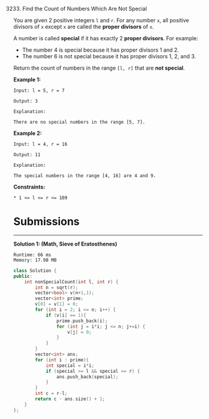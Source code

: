 3233. Find the Count of Numbers Which Are Not Special

You are given 2 positive integers `l` and `r`. For any number `x`, all positive divisors of `x` except `x` are called the **proper divisors** of `x`.

A number is called **special** if it has exactly 2 **proper divisors**. For example:

* The number 4 is special because it has proper divisors 1 and 2.
* The number 6 is not special because it has proper divisors 1, 2, and 3.

Return the count of numbers in the range `[l, r]` that are **not special**.

 

**Example 1:**
```
Input: l = 5, r = 7

Output: 3

Explanation:

There are no special numbers in the range [5, 7].
```

**Example 2:**
```
Input: l = 4, r = 16

Output: 11

Explanation:

The special numbers in the range [4, 16] are 4 and 9.
```
 

**Constraints:**

`* 1 <= l <= r <= 109`

# Submissions
---
**Solution 1: (Math, Sieve of Eratosthenes)**
```
Runtime: 66 ms
Memory: 17.98 MB
```
```c++
class Solution {
public:
    int nonSpecialCount(int l, int r) {
        int n = sqrt(r);
        vector<bool> v(n+1,1);
        vector<int> prime;
        v[0] = v[1] = 0;
        for (int i = 2; i <= n; i++) {
            if (v[i] == 1){
                prime.push_back(i);
                for (int j = i*i; j <= n; j+=i) {
                    v[j] = 0;
                }
            }
        }
        vector<int> ans;
        for (int i : prime){
            int special = i*i;
            if (special >= l && special <= r) {
                ans.push_back(special);
            }
        }
        int c = r-l;
        return c - ans.size() + 1; 
    }
};
```
